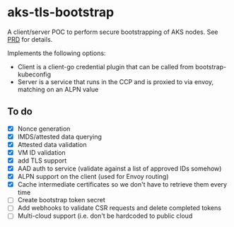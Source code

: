 # aks-tls-bootstrap

A client/server POC to perform secure bootstrapping of AKS nodes. See [PRD](https://microsoft.sharepoint.com/:w:/t/azurecontainercompute/ERi0Wy2o1CROhwRzFAMk8NUByq_vGP4NhjJGdwgmqGJl5Q?e=T1mxZO) for details.

Implements the following options:

- Client is a client-go credential plugin that can be called from bootstrap-kubeconfig
- Server is a service that runs in the CCP and is proxied to via envoy, matching on an ALPN value

## To do

- [x] Nonce generation
- [x] IMDS/attested data querying
- [x] Attested data validation
- [x] VM ID validation
- [X] add TLS support
- [X] AAD auth to service (validate against a list of approved IDs somehow)
- [X] ALPN support on the client (used for Envoy routing)
- [X] Cache intermediate certificates so we don't have to retrieve them every time
- [ ] Create bootstrap token secret
- [ ] Add webhooks to validate CSR requests and delete completed tokens
- [ ] Multi-cloud support (i.e. don't be hardcoded to public cloud
